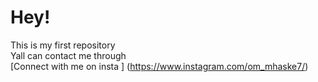 # Hey!
This is my first repository <br>
Yall can contact me through<br>
[Connect with me on insta ] (https://www.instagram.com/om_mhaske7/)<br>

